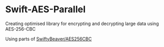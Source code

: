 # Swift-AES-Parallel
Creating optimised library for encrypting and decrypting large data using AES-256-CBC

Using parts of [SwiftyBeaver/AES256CBC](https://github.com/SwiftyBeaver/AES256CBC)
